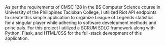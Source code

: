 As per the requirements of CMSC 128 in the BS Computer Science course in University of the Philippines Tacloban College, I utilized Riot API endpoints to create this simple application to 
organize League of Legends statistics for a singular player while adhering to software development methods and principals. For this project I utilized a SCRUM SDLC framework along with 
Python, Flask, and HTML/CSS for the full-stack deveopment of this application. 
